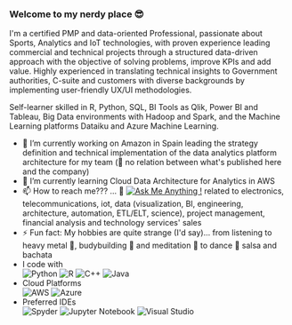 ### Welcome to my nerdy place 😎

I'm a certified PMP and data-oriented Professional, passionate about Sports, Analytics and IoT technologies, with proven experience leading commercial and technical projects through a structured data-driven approach with the objective of solving problems, improve KPIs and add value. Highly experienced in translating technical insights to Government authorities, C-suite and customers with diverse backgrounds by implementing user-friendly UX/UI methodologies. 

Self-learner skilled in R, Python, SQL, BI Tools as Qlik, Power BI and Tableau, Big Data environments with Hadoop and Spark, and the Machine Learning platforms Dataiku and Azure Machine Learning.

- 🔭 I’m currently working on Amazon in Spain leading the strategy definition and technical implementation of the data analytics platform architecture for my team (👀 no relation between what's published here and the company)
- 🌱 I’m currently learning Cloud Data Architecture for Analytics in AWS
- 📫 How to reach me??? ... 💬 [![Ask Me Anything !](https://img.shields.io/badge/Ask%20me-anything-1abc9c.svg)](https://www.linkedin.com/in/bryansebastianvasquez/) related to electronics, telecommunications, iot, data (visualization, BI, engineering, architecture, automation, ETL/ELT, science), project management, financial analysis and technology services' sales
- ⚡ Fun fact: My hobbies are quite strange (I'd say)... from listening to heavy metal 🤘, budybuilding 💪 and meditation 🧠 to dance 💃 salsa and bachata
- I code with  
![Python](https://img.shields.io/badge/python-3670A0?style=for-the-badge&logo=python&logoColor=ffdd54) ![R](https://img.shields.io/badge/r-%23276DC3.svg?style=for-the-badge&logo=r&logoColor=white) ![C++](https://img.shields.io/badge/c++-%2300599C.svg?style=for-the-badge&logo=c%2B%2B&logoColor=white) 	![Java](https://img.shields.io/badge/java-%23ED8B00.svg?style=for-the-badge&logo=java&logoColor=white)
- Cloud Platforms  
![AWS](https://img.shields.io/badge/AWS-%23FF9900.svg?style=for-the-badge&logo=amazon-aws&logoColor=white) ![Azure](https://img.shields.io/badge/azure-%230072C6.svg?style=for-the-badge&logo=microsoftazure&logoColor=white)
- Preferred IDEs  
![Spyder](https://img.shields.io/badge/Spyder-838485?style=for-the-badge&logo=spyder%20ide&logoColor=maroon) ![Jupyter Notebook](https://img.shields.io/badge/jupyter-%23FA0F00.svg?style=for-the-badge&logo=jupyter&logoColor=white) ![Visual Studio](https://img.shields.io/badge/Visual%20Studio-5C2D91.svg?style=for-the-badge&logo=visual-studio&logoColor=white)
